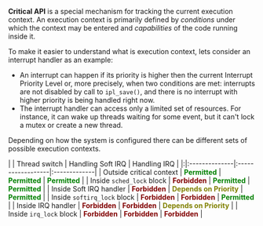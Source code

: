 **Critical API** is a special mechanism for tracking the current execution context. An execution context is primarily defined by _conditions_ under which the context may be entered and _capabilities_ of the code running inside it.

To make it easier to understand what is execution context, lets consider an interrupt handler as an example:
  * An interrupt can happen if its priority is higher then the current Interrupt Priority Level or, more precisely, when two conditions are met: interrupts are not disabled by call to `ipl_save()`, and there is no interrupt with higher priority is being handled right now.
  * The interrupt handler can access only a limited set of resources. For instance, it can wake up threads waiting for some event, but it can't lock a mutex or create a new thread.

Depending on how the system is configured there can be different sets of possible execution contexts.

| | Thread switch | Handling Soft IRQ | Handling IRQ |
|:|:--------------|:------------------|:-------------|
| Outside critical context | <font color='green'><b>Permitted</b></font> | <font color='green'><b>Permitted</b></font> | <font color='green'><b>Permitted</b></font> |
| Inside `sched_lock` block | <font color='maroon'><b>Forbidden</b></font> | <font color='green'><b>Permitted</b></font> | <font color='green'><b>Permitted</b></font> |
| Inside Soft IRQ handler | <font color='maroon'><b>Forbidden</b></font> | <font color='olive'><b>Depends on Priority</b></font> | <font color='green'><b>Permitted</b></font> |
| Inside `softirq_lock` block | <font color='maroon'><b>Forbidden</b></font> | <font color='maroon'><b>Forbidden</b></font> | <font color='green'><b>Permitted</b></font> |
| Inside IRQ handler | <font color='maroon'><b>Forbidden</b></font> | <font color='maroon'><b>Forbidden</b></font> | <font color='olive'><b>Depends on Priority</b></font> |
| Inside `irq_lock` block | <font color='maroon'><b>Forbidden</b></font> | <font color='maroon'><b>Forbidden</b></font> | <font color='maroon'><b>Forbidden</b></font> |